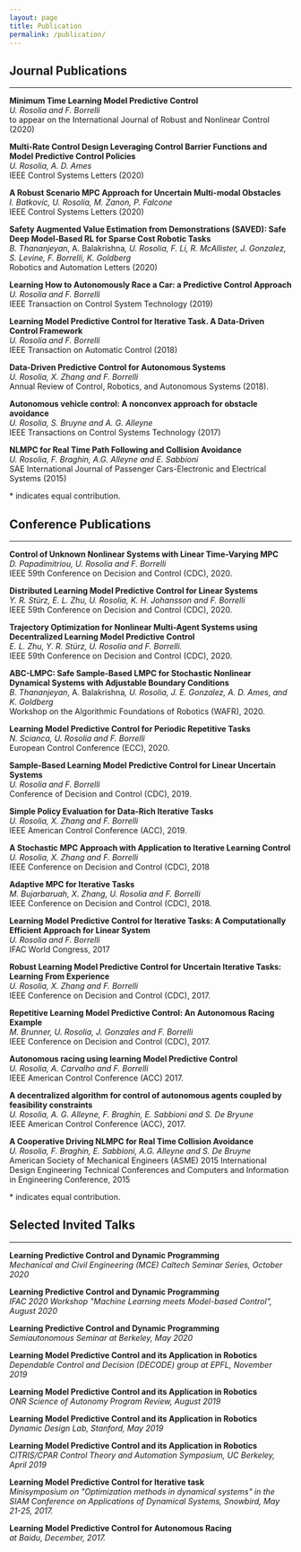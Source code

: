 ```yaml
---
layout: page
title: Publication
permalink: /publication/
---
```


## Journal Publications
___
**Minimum Time Learning Model Predictive Control**  
*U. Rosolia and F. Borrelli*  
to appear on the International Journal of Robust and Nonlinear Control (2020)

**Multi-Rate Control Design Leveraging Control Barrier Functions and Model Predictive Control Policies**  
*U. Rosolia,  A. D. Ames*    
IEEE Control Systems Letters (2020)

**A Robust Scenario MPC Approach for Uncertain Multi-modal Obstacles**  
*I. Batkovic, U. Rosolia, M. Zanon, P. Falcone*  
IEEE Control Systems Letters (2020)

**Safety Augmented Value Estimation from Demonstrations (SAVED): Safe Deep Model-Based RL for Sparse Cost Robotic Tasks**  
*B. Thananjeyan<sup>*</sup>, A. Balakrishna<sup>*</sup>, U. Rosolia, F. Li, R. McAllister, J. Gonzalez, S. Levine, F. Borrelli, K. Goldberg*  
Robotics and Automation Letters (2020)

**Learning How to Autonomously Race a Car: a Predictive Control Approach**  
*U. Rosolia and F. Borrelli*  
IEEE Transaction on Control System Technology (2019)

**Learning Model Predictive Control for Iterative Task. A Data-Driven Control Framework**  
*U. Rosolia and F. Borrelli*  
IEEE Transaction on Automatic Control (2018)

**Data-Driven Predictive Control for Autonomous Systems**  
*U. Rosolia, X. Zhang and F. Borrelli*  
Annual Review of Control, Robotics, and Autonomous Systems (2018). 

**Autonomous vehicle control: A nonconvex approach for obstacle avoidance**  
*U. Rosolia,  S. Bruyne and A. G. Alleyne*  
IEEE Transactions on Control Systems Technology (2017)

**NLMPC for Real Time Path Following and Collision Avoidance**  
*U. Rosolia, F. Braghin, A.G. Alleyne and E. Sabbioni*  
SAE International Journal of Passenger Cars-Electronic and Electrical Systems (2015)

\* indicates equal contribution.

## Conference Publications
___
**Control of Unknown Nonlinear Systems with Linear Time-Varying MPC**  
*D. Papadimitriou, U. Rosolia and F. Borrelli*  
IEEE 59th Conference on Decision and Control (CDC), 2020.

**Distributed Learning Model Predictive Control for Linear Systems**  
*Y. R. Stürz, E. L. Zhu, U. Rosolia, K. H. Johansson and F. Borrelli*  
IEEE 59th Conference on Decision and Control (CDC), 2020.

**Trajectory Optimization for Nonlinear Multi-Agent Systems using Decentralized Learning Model Predictive Control**  
*E. L. Zhu, Y. R. Stürz, U. Rosolia and F. Borrelli.*  
IEEE 59th Conference on Decision and Control (CDC), 2020.

**ABC-LMPC: Safe Sample-Based LMPC for Stochastic Nonlinear Dynamical Systems with Adjustable Boundary Conditions**  
*B. Thananjeyan<sup>*</sup>,  A. Balakrishna<sup>*</sup>, U. Rosolia,  J. E. Gonzalez,  A. D.  Ames, and K. Goldberg*  
Workshop on the Algorithmic Foundations of Robotics (WAFR), 2020.

**Learning Model Predictive Control for Periodic Repetitive Tasks**  
*N. Scianca, U. Rosolia and F. Borrelli*  
European Control Conference (ECC), 2020.

**Sample-Based Learning Model Predictive Control for Linear Uncertain Systems**  
*U. Rosolia and F. Borrelli*  
Conference of Decision and Control (CDC), 2019.

**Simple Policy Evaluation for Data-Rich Iterative Tasks**  
*U. Rosolia, X. Zhang and F. Borrelli*  
IEEE American Control Conference (ACC), 2019.

**A Stochastic MPC Approach with Application to Iterative Learning Control**  
*U. Rosolia, X. Zhang and F. Borrelli*  
IEEE Conference on Decision and Control (CDC), 2018

**Adaptive MPC for Iterative Tasks**  
*M. Bujarbaruah, X. Zhang, U. Rosolia and F. Borrelli*  
IEEE Conference on Decision and Control (CDC), 2018.

**Learning Model Predictive Control for Iterative Tasks: A Computationally Efficient Approach for Linear System**  
*U. Rosolia and F. Borrelli*  
IFAC World Congress, 2017

**Robust Learning Model Predictive Control for Uncertain Iterative Tasks: Learning From Experience**  
*U. Rosolia, X. Zhang and F. Borrelli*  
IEEE Conference on Decision and Control (CDC), 2017.

**Repetitive Learning Model Predictive Control: An Autonomous Racing Example**  
*M. Brunner, U. Rosolia, J. Gonzales and F. Borrelli*  
IEEE Conference on Decision and Control (CDC), 2017.

**Autonomous racing using learning Model Predictive Control**  
*U. Rosolia, A. Carvalho and F. Borrelli*  
IEEE American Control Conference (ACC) 2017.

**A decentralized algorithm for control of autonomous agents coupled by feasibility constraints**  
*U. Rosolia, A. G. Alleyne, F. Braghin, E. Sabbioni and S. De Bryune*  
IEEE  American Control Conference (ACC), 2017.

**A Cooperative Driving NLMPC for Real Time Collision Avoidance**      
*U. Rosolia, F. Braghin, E. Sabbioni, A.G. Alleyne and S. De Bruyne*      
American Society of Mechanical Engineers (ASME) 2015 International Design Engineering Technical Conferences and Computers and Information in Engineering Conference, 2015

\* indicates equal contribution.

## Selected Invited Talks
___
**Learning Predictive Control and Dynamic Programming**  
*Mechanical and Civil Engineering (MCE) Caltech Seminar Series, October 2020*  

**Learning Predictive Control and Dynamic Programming**  
*IFAC 2020 Workshop "Machine Learning meets Model-based Control", August 2020*  

**Learning Predictive Control and Dynamic Programming**  
*Semiautonomous Seminar at Berkeley, May 2020*  

**Learning Model Predictive Control and its Application in Robotics**  
*Dependable Control and Decision (DECODE) group at EPFL, November 2019*  

**Learning Model Predictive Control and its Application in Robotics**  
*ONR Science of Autonomy Program Review, August 2019*

**Learning Model Predictive Control and its Application in Robotics**  
*Dynamic Design Lab, Stanford, May 2019*

**Learning Model Predictive Control and its Application in Robotics**  
*CITRIS/CPAR Control Theory and Automation Symposium, UC Berkeley, April 2019*

**Learning Model Predictive Control for Iterative task**  
*Minisymposium on "Optimization methods in dynamical systems" in the SIAM Conference on Applications of Dynamical Systems, Snowbird, May 21-25, 2017.*

**Learning Model Predictive Control for Autonomous Racing**  
*at Baidu, December, 2017.*

